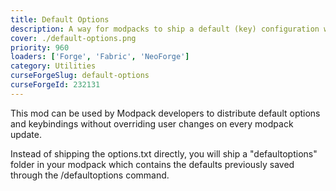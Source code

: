 ```yaml
---
title: Default Options
description: A way for modpacks to ship a default (key) configuration without having to include an options.txt file. Also allows local options from any mod .cfg file.
cover: ./default-options.png
priority: 960
loaders: ['Forge', 'Fabric', 'NeoForge']
category: Utilities
curseForgeSlug: default-options
curseForgeId: 232131
---
```


This mod can be used by Modpack developers to distribute default options and keybindings without overriding user changes on every modpack update.

Instead of shipping the options.txt directly, you will ship a "defaultoptions" folder in your modpack which contains the defaults previously saved through the /defaultoptions command.